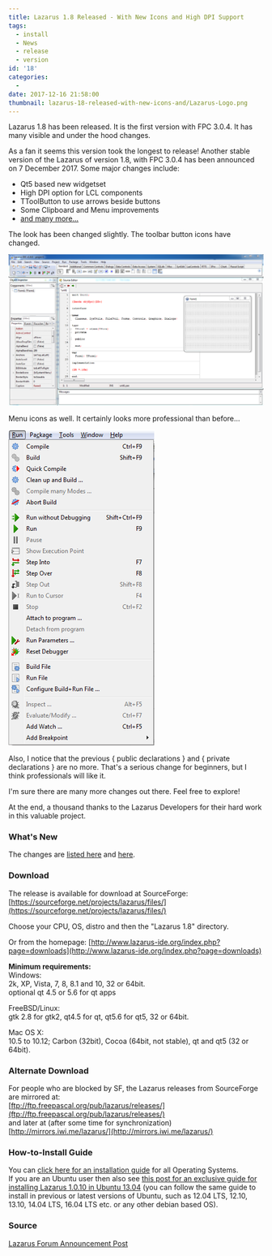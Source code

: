 ```yaml
---
title: Lazarus 1.8 Released - With New Icons and High DPI Support
tags:
  - install
  - News
  - release
  - version
id: '18'
categories:
  - 
date: 2017-12-16 21:58:00
thumbnail: lazarus-18-released-with-new-icons-and/Lazarus-Logo.png
---
```


Lazarus 1.8 has been released. It is the first version with FPC 3.0.4. It has many visible and under the hood changes.
<!-- more -->
  
As a fan it seems this version took the longest to release! Another stable version of the Lazarus of version 1.8, with FPC 3.0.4 has been announced on 7 December 2017. Some major changes include:  
  

*   Qt5 based new widgetset
*   High DPI option for LCL components
*   TToolButton to use arrows beside buttons
*   Some Clipboard and Menu improvements
*   [and many more...](http://wiki.lazarus.freepascal.org/Lazarus_1.8.0_release_notes)

  
The look has been changed slightly. The toolbar button icons have changed.  
  

![](lazarus-18-released-with-new-icons-and/Lazarus-1.8-on-windows.png)

  
Menu icons as well. It certainly looks more professional than before...  
  

![](lazarus-18-released-with-new-icons-and/lazarus-1.8-run-menu.png)

  
Also, I notice that the previous { public declarations } and { private declarations } are no more. That's a serious change for beginners, but I think professionals will like it.  
  
I'm sure there are many more changes out there. Feel free to explore!  
  
At the end, a thousand thanks to the Lazarus Developers for their hard work in this valuable project.  
  

### What's New

The changes are [listed here](http://wiki.lazarus.freepascal.org/Lazarus_1.8.0_release_notes) and [here](http://wiki.freepascal.org/Lazarus_1.8_fixes_branch#Fixes_for_1.8.0_.28merged.29).  
  

### Download

The release is available for download at SourceForge:  
[https://sourceforge.net/projects/lazarus/files/](https://sourceforge.net/projects/lazarus/files/)  
  
Choose your CPU, OS, distro and then the "Lazarus 1.8" directory.  
  
Or from the homepage: [http://www.lazarus-ide.org/index.php?page=downloads](http://www.lazarus-ide.org/index.php?page=downloads)  
  
  
**Minimum requirements:**  
Windows:  
2k, XP, Vista, 7, 8, 8.1 and 10, 32 or 64bit.  
optional qt 4.5 or 5.6 for qt apps  
  
FreeBSD/Linux:  
gtk 2.8 for gtk2, qt4.5 for qt, qt5.6 for qt5, 32 or 64bit.  
  
Mac OS X:  
10.5 to 10.12; Carbon (32bit), Cocoa (64bit, not stable), qt and qt5 (32 or 64bit).  
  

### Alternate Download

For people who are blocked by SF, the Lazarus releases from SourceForge are mirrored at:  
[ftp://ftp.freepascal.org/pub/lazarus/releases/](ftp://ftp.freepascal.org/pub/lazarus/releases/)  
and later at (after some time for synchronization)  
[http://mirrors.iwi.me/lazarus/](http://mirrors.iwi.me/lazarus/)  
  

### How-to-Install Guide

  
You can [click here for an installation guide](http://localhost/wp-lazplanet/2013/03/20/how-to-install-lazarus/) for all Operating Systems.  
If you are an Ubuntu user then also see [this post for an exclusive guide for installing Lazarus 1.0.10 in Ubuntu 13.04](http://localhost/wp-lazplanet/2013/05/08/how-to-install-lazarus-1-0-8-on-ubuntu-13-04-raring/) (you can follow the same guide to install in previous or latest versions of Ubuntu, such as 12.04 LTS, 12.10, 13.10, 14.04 LTS, 16.04 LTS etc. or any other debian based OS).  
  

### Source

[Lazarus Forum Announcement Post](http://forum.lazarus.freepascal.org/index.php/topic,39210.0.html)